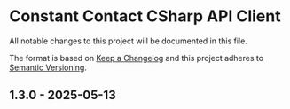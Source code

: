 # Constant Contact CSharp API Client
All notable changes to this project will be documented in this file.

The format is based on [Keep a Changelog](https://keepachangelog.com/) and this project adheres to [Semantic Versioning](https://semver.org/).

## 1.3.0 - 2025-05-13
